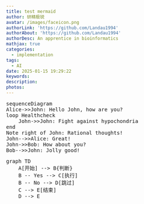 ```yaml
---
title: test mermaid
author: 研精极锐
avatar: /images/faceicon.png
authorLink: 'https://github.com/Landau1994'
authorAbout: 'https://github.com/Landau1994'
authorDesc: An apprentice in bioinformatics
mathjax: true
categories:
  - implementation
tags:
  - AI
date: 2025-01-15 19:29:22
keywords:
description:
photos:
---
```


<!-- htmlmin:ignore -->
<pre class="mermaid">
sequenceDiagram
Alice-&gt;&gt;John: Hello John, how are you?
loop Healthcheck
    John-&gt;&gt;John: Fight against hypochondria
end
Note right of John: Rational thoughts!
John--&gt;&gt;Alice: Great!
John-&gt;&gt;Bob: How about you?
Bob--&gt;&gt;John: Jolly good!
</pre>
<!-- htmlmin:ignore -->


<!-- htmlmin:ignore -->
<pre class="mermaid">
graph TD
    A[开始] --> B{判断}
    B -- Yes --> C[执行]
    B -- No --> D[跳过]
    C --> E[结束]
    D --> E
</pre>
<!-- htmlmin:ignore -->

